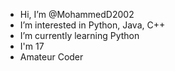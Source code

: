 - Hi, I’m @MohammedD2002
- I’m interested in Python, Java, C++
- I’m currently learning Python
- I'm 17
- Amateur Coder
<!---
MohammedD2002/MohammedD2002 is a ✨ special ✨ repository because its `README.md` (this file) appears on your GitHub profile.
You can click the Preview link to take a look at your changes.
--->
